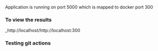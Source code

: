 Application is running on port 5000 which is mapped to docker port 300

### To view the results
_http://localhost/http://localhost:300

### Testing git actions

